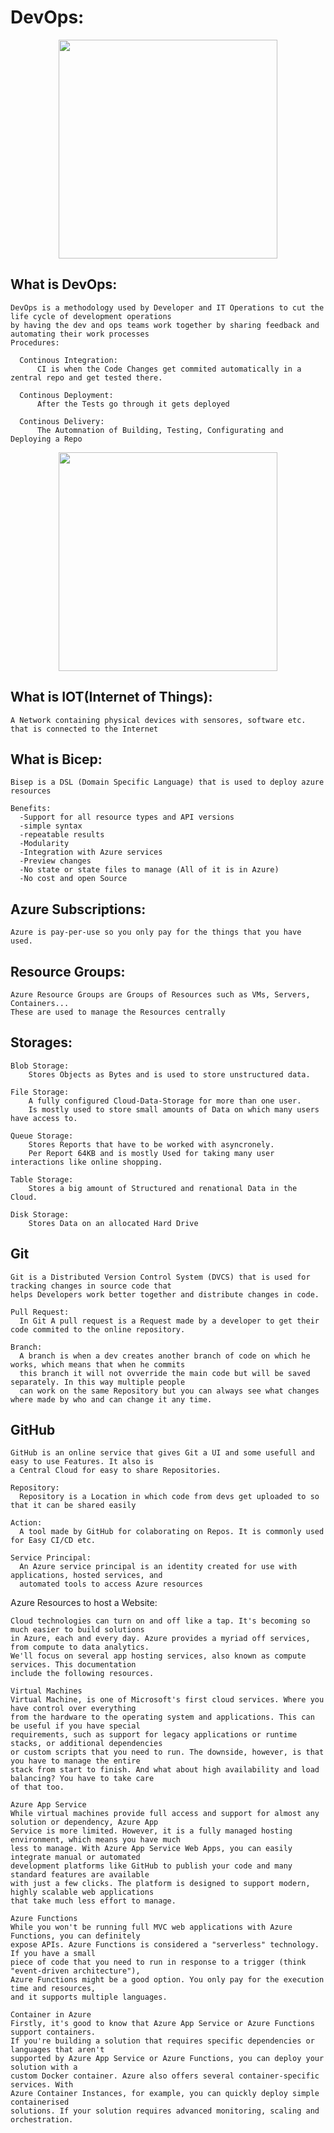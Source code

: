 # DevOps:
<p align="center">
<img src="https://de.libelle.com/media/images/Grafik_DevOps.width-500.png" height="350">
</p>

## What is DevOps:
    DevOps is a methodology used by Developer and IT Operations to cut the life cycle of development operations
    by having the dev and ops teams work together by sharing feedback and automating their work processes
    Procedures:
    
      Continous Integration:
          CI is when the Code Changes get commited automatically in a zentral repo and get tested there.
          
      Continous Deployment:
          After the Tests go through it gets deployed
          
      Continous Delivery:
          The Automnation of Building, Testing, Configurating and Deploying a Repo
          
<p align="center">
<img src="https://www.agile-im.de/wp-content/uploads/2023/03/ml-und-devops-pipeline.png" height="350">
</p>

## What is IOT(Internet of Things):
    A Network containing physical devices with sensores, software etc. that is connected to the Internet
    
## What is Bicep:
    Bisep is a DSL (Domain Specific Language) that is used to deploy azure resources
    
    Benefits:
      -Support for all resource types and API versions
      -simple syntax
      -repeatable results
      -Modularity
      -Integration with Azure services
      -Preview changes
      -No state or state files to manage (All of it is in Azure)
      -No cost and open Source 
      
## Azure Subscriptions:
    Azure is pay-per-use so you only pay for the things that you have used.
    
## Resource Groups:
    Azure Resource Groups are Groups of Resources such as VMs, Servers, Containers...
    These are used to manage the Resources centrally
    
## Storages:

    Blob Storage:
        Stores Objects as Bytes and is used to store unstructured data.
        
    File Storage:
        A fully configured Cloud-Data-Storage for more than one user.
        Is mostly used to store small amounts of Data on which many users have access to.
        
    Queue Storage:
        Stores Reports that have to be worked with asyncronely.
        Per Report 64KB and is mostly Used for taking many user interactions like online shopping.
        
    Table Storage:
        Stores a big amount of Structured and renational Data in the Cloud.
        
    Disk Storage:
        Stores Data on an allocated Hard Drive    
        
## Git
    Git is a Distributed Version Control System (DVCS) that is used for tracking changes in source code that 
    helps Developers work better together and distribute changes in code.
    
    Pull Request:
      In Git A pull request is a Request made by a developer to get their code commited to the online repository.
      
    Branch:
      A branch is when a dev creates another branch of code on which he works, which means that when he commits 
      this branch it will not ovverride the main code but will be saved separately. In this way multiple people 
      can work on the same Repository but you can always see what changes where made by who and can change it any time.
      
## GitHub
    GitHub is an online service that gives Git a UI and some usefull and easy to use Features. It also is
    a Central Cloud for easy to share Repositories.
    
    Repository:
      Repository is a Location in which code from devs get uploaded to so that it can be shared easily
      
    Action:
      A tool made by GitHub for colaborating on Repos. It is commonly used for Easy CI/CD etc.
      
    Service Principal:
      An Azure service principal is an identity created for use with applications, hosted services, and
      automated tools to access Azure resources
Azure Resources to host a Website:

    Cloud technologies can turn on and off like a tap. It's becoming so much easier to build solutions
    in Azure, each and every day. Azure provides a myriad off services, from compute to data analytics.
    We'll focus on several app hosting services, also known as compute services. This documentation 
    include the following resources.
    
    Virtual Machines
    Virtual Machine, is one of Microsoft's first cloud services. Where you have control over everything
    from the hardware to the operating system and applications. This can be useful if you have special 
    requirements, such as support for legacy applications or runtime stacks, or additional dependencies
    or custom scripts that you need to run. The downside, however, is that you have to manage the entire
    stack from start to finish. And what about high availability and load balancing? You have to take care
    of that too.
    
    Azure App Service
    While virtual machines provide full access and support for almost any solution or dependency, Azure App
    Service is more limited. However, it is a fully managed hosting environment, which means you have much
    less to manage. With Azure App Service Web Apps, you can easily integrate manual or automated
    development platforms like GitHub to publish your code and many standard features are available
    with just a few clicks. The platform is designed to support modern, highly scalable web applications
    that take much less effort to manage.
    
    Azure Functions
    While you won't be running full MVC web applications with Azure Functions, you can definitely
    expose APIs. Azure Functions is considered a "serverless" technology. If you have a small
    piece of code that you need to run in response to a trigger (think "event-driven architecture"),
    Azure Functions might be a good option. You only pay for the execution time and resources,
    and it supports multiple languages.
    
    Container in Azure
    Firstly, it's good to know that Azure App Service or Azure Functions support containers.
    If you're building a solution that requires specific dependencies or languages that aren't
    supported by Azure App Service or Azure Functions, you can deploy your solution with a 
    custom Docker container. Azure also offers several container-specific services. With
    Azure Container Instances, for example, you can quickly deploy simple containerised
    solutions. If your solution requires advanced monitoring, scaling and orchestration.
